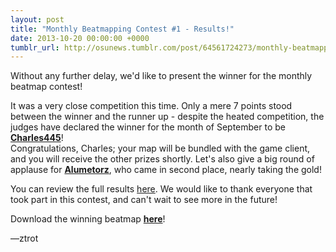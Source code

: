 ```yaml
---
layout: post
title: "Monthly Beatmapping Contest #1 - Results!"
date: 2013-10-20 00:00:00 +0000
tumblr_url: http://osunews.tumblr.com/post/64561724273/monthly-beatmapping-contest-1-results
---
```


Without any further delay, we'd like to present the winner for the monthly beatmap contest!

It was a very close competition this time. Only a mere 7 points stood between the winner and the runner up - despite the heated competition, the judges have declared the winner for the month of September to be **[Charles445](https://osu.ppy.sh/users/85000)**!  
Congratulations, Charles; your map will be bundled with the game client, and you will receive the other prizes shortly. Let's also give a big round of applause for **[Alumetorz](https://osu.ppy.sh/users/1145984)**, who came in second place, nearly taking the gold!

You can review the full results [here](https://osu.ppy.sh/p/contestresults?c=7). We would like to thank everyone that took part in this contest, and can't wait to see more in the future!

Download the winning beatmap **[here](https://osu.ppy.sh/beatmapsets/123593)**!

—ztrot
